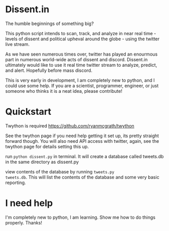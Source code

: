 Dissent.in
==========

The humble beginnings of something big?

This python script intends to scan, track, and analyze in near real time - levels of dissent and political upheval around the globe - using the twitter live stream. 

As we have seen numerous times over, twitter has played an enourmous part in numerous world-wide acts of dissent and discord. Dissent.in ultimately would like to use it real time twitter stream to analyze, predict, and alert. Hopefully before mass discord. 

This is very early in development, I am completely new to python, and I could use some help. If you are a scientist, programmer, engineer, or just someone who thinks it is a neat idea, please contribute!


Quickstart
==========

Twython is required https://github.com/ryanmcgrath/twython

See the twython page if you need help getting it set up, its pretty straight forward though. You will also need API access with twitter, again, see the twython page for details setting this up.

run <code>python dissent.py</code> in terminal. It will create a database called tweets.db in the same directory as dissent.py  

view contents of the database by running <code>tweets.py tweets.db</code>. This will list the contents of the database and some very basic reporting. 

I need help
===========
I'm completely new to python, I am learning. Show me how to do things properly. Thanks!

